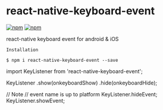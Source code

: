 # react-native-keyboard-event

[![npm](https://img.shields.io/npm/v/react-native-keyboard-event.svg?style=flat-square)](https://www.npmjs.com/package/react-native-keyboard-event)
[![npm](https://img.shields.io/npm/dt/react-native-keyboard-event.svg?style=flat-square)](https://www.npmjs.com/package/react-native-keyboard-event)

react-native keyboard event for android & iOS

```
Installation

$ npm i react-native-keyboard-event --save
```

import KeyListener from 'react-native-keyboard-event';

KeyListener
	.show(onkeyboardShow)
	.hide(onkeyboardHide);

// Note
// event name is up to platform
KeyListener.hideEvent;
KeyListener.showEvent;

```